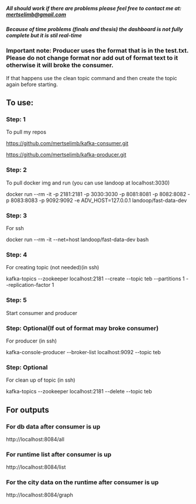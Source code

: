 ##### All should work if there are problems please feel free to contact me at: mertselimb@gmail.com

##### Because of time problems (finals and thesis) the dashboard is not fully complete but it is stil real-time

### Important note: Producer uses the format that is in the test.txt. Please do not change format nor add out of format text to it otherwise it will broke the consumer.
If that happens use the clean topic command and then create the topic again before starting.

## To use:
### Step: 1
To pull my repos 

https://github.com/mertselimb/kafka-consumer.git

https://github.com/mertselimb/kafka-producer.git

### Step: 2
To pull docker img and run (you can use landoop at localhost:3030)

docker run --rm -it -p 2181:2181 -p 3030:3030 -p 8081:8081 -p 8082:8082 -p 8083:8083 -p 9092:9092 -e ADV_HOST=127.0.0.1 landoop/fast-data-dev

### Step: 3
For ssh

docker run --rm -it --net=host landoop/fast-data-dev bash

### Step: 4
For creating topic (not needed)(in ssh)

kafka-topics --zookeeper localhost:2181 --create --topic teb --partitions 1 --replication-factor 1

### Step: 5
Start consumer and producer

### Step: Optional(If out of format may broke consumer)
For producer (in ssh)

kafka-console-producer --broker-list localhost:9092 --topic teb

### Step: Optional
For clean up of topic (in ssh)

kafka-topics --zookeeper localhost:2181  --delete --topic teb




## For outputs

### For db data after consumer is up
http://localhost:8084/all

### For runtime list after consumer is up
http://localhost:8084/list

### For the city data on the runtime after consumer is up
http://localhost:8084/graph

